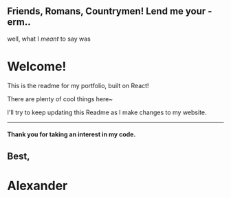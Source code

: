 ## Friends, Romans, Countrymen! Lend me your - erm..

well, what I _meant_ to say was

# Welcome!

This is the readme for my portfolio, built on React!

There are plenty of cool things here~

I'll try to keep updating this Readme as I make changes to my website.

---

#### Thank you for taking an interest in my code.

## Best,

# Alexander
